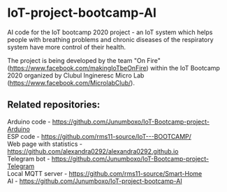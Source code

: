 # IoT-project-bootcamp-AI
AI code for the IoT bootcamp 2020 project - an IoT system which helps people with breathing problems and chronic diseases of the respiratory system have more control of their health.

The project is being developed by the team "On Fire" (https://www.facebook.com/makingIoTbeOnFire) within the IoT Bootcamp 2020 organized by Clubul Ingineresc Micro Lab (https://www.facebook.com/MicrolabClub/).

## Related repositories:
Arduino code - https://github.com/Junumboxo/IoT-Bootcamp-project-Arduino  
ESP code - https://github.com/rms11-source/IoT---BOOTCAMP/  
Web page with statistics - https://github.com/alexandra0292/alexandra0292.github.io  
Telegram bot - https://github.com/Junumboxo/IoT-Bootcamp-project-Telegram  
Local MQTT server - https://github.com/rms11-source/Smart-Home  
AI - https://github.com/Junumboxo/IoT-project-bootcamp-AI
